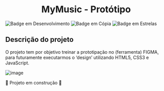 <h1 align="center">MyMusic - Protótipo</h1>

  ![Badge em Desenvolvimento](https://img.shields.io/github/issues/Diego-k2/Design-app-de-musica)
  ![Badge em Cópia](https://img.shields.io/github/forks/Diego-k2/Design-app-de-musica)
  ![Badge em Estrelas](https://img.shields.io/github/stars/Diego-k2/Design-app-de-musica)

  
## Descrição do projeto

O projeto tem por objetivo treinar a prototipação no (ferramenta) FIGMA, para futuramente executarmos o 
‘design’ utilizando HTML5, CSS3 e JavaScript.

 ![image](https://user-images.githubusercontent.com/88804896/156410477-99405921-bffa-47bc-9172-5042b2706800.png)

 
 :construction:  Projeto em construção  :construction:
